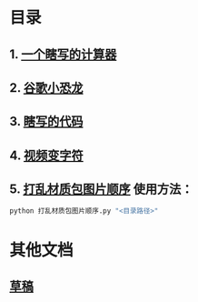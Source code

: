 # 目录

## 1.  [一个瞎写的计算器](%E8%AE%A1%E7%AE%97%E5%99%A8.py)

## 2. [谷歌小恐龙](%E8%B0%B7%E6%AD%8C%E5%B0%8F%E6%81%90%E9%BE%99.py)

## 3. [瞎写的代码](test.py)

## 4. [视频变字符](Video%20to%20Unicode.py)

## 5. [打乱材质包图片顺序](%E6%89%93%E4%B9%B1%E6%9D%90%E8%B4%A8%E5%8C%85%E5%9B%BE%E7%89%87%E9%A1%BA%E5%BA%8F.py) 使用方法：

```bash
python 打乱材质包图片顺序.py "<目录路径>"
```

# 其他文档

## [草稿](DRAFT.md)
